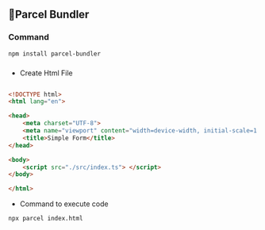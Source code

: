 ## 📔Parcel Bundler

### Command 

```
npm install parcel-bundler
```

###
* Create Html File

```html

<!DOCTYPE html>
<html lang="en">

<head>
    <meta charset="UTF-8">
    <meta name="viewport" content="width=device-width, initial-scale=1.0">
    <title>Simple Form</title>
</head>

<body>
    <script src="./src/index.ts"> </script>
</body>

</html>
```

* Command to execute code
```
npx parcel index.html
```